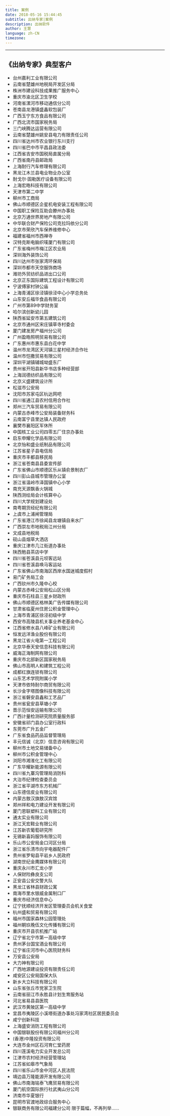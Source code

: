 ```yaml
---
title: 案例
date: 2018-05-16 15:44:45
subtitle: 出纳专家|案例
description: 出纳软件
author: 王慧
language: zh-CN
timezone:
---
```


---
《出纳专家》典型客户
---
* 台州嘉利工业有限公司	
* 云南省楚雄州地税局开发区分局
* 株洲市建设科技成果推广服务中心	
* 重庆市渝北区卫生学校
* 河南省漯河市移动通信分公司	
* 苍南县龙港镇盛鑫软包装厂
* 广西玉宁东方食品有限公司	
* 广西北流市国家税务局
* 三门峡腾达运营有限公司	
* 云南省楚雄州姚安县电力有限责任公司
* 四川省达州市农业银行东川支行	
* 四川省巴中市平昌县政法委
* 江西省吉安市国税局直属分局	
* 广西省南丹县邮政局
* 上海耐行汽车修理有限公司	
* 黑龙江木兰县电业物业办公室
* 耐戈尔·固勒医疗设备有限公司	
* 上海宏皓科技有限公司
* 天津市第二中学	
* 柳州市工商局
* 佛山市顺德区企星机电安装工程有限公司	
* 中国职工保险互助会滕州办事处
* 北京万通世界房地产有限公司	
* 中华联合财产保险公司克拉玛依分公司
* 北京市荣欣汽车保养维修中心	
* 福建省福州市西禅寺
* 汉特克斯电脑织唛厦门有限公司	
* 广东省梅州市梅江区农业局
* 深圳海外装饰公司	
* 四川达州市张家湾环保局
* 深圳市都市天空服饰商场	
* 潍坊外贸纺织品进出口公司
* 北京正东国际建筑工程设计有限公司	
* 宁波傅家村钟公庙
* 上海青浦区徐泾镇徐泾中心小学总务处	
* 山东安丘福华食品有限公司
* 广州市第89中学财务室	
* 哈尔滨创新幼儿园
* 陕西省延安市第五建筑公司	
* 北京市通州区宋庄镇草寺村委会
* 厦门建发房产福州分公司	
* 广州盈皓照明贸易有限公司
* 广东惠州市惠东县白花中学	
* 温州市龙湾区天河镇三星村经济合作社
* 温州市恺撒贸易有限公司	
* 深圳平湖镇辅城坳盛东厂
* 贵州省开阳县新华书店多种经营部	
* 上海润德纺织品有限公司
* 北京义盛建筑设计所	
* 松滋市公安局
* 沈阳市苏家屯区杭达网吧	
* 四川省通江县农村信用合作社
* 郑州三汽车贸易有限公司	
* 内蒙古赤峰市公安局装备财务科
* 云南富宁县里达镇人民政府	
* 襄樊市襄阳区军休所
* 中国核工业公司四零五厂住京办事处	
* 启东申耀化学品有限公司
* 北京怡和盛业纸制品有限公司	
* 江苏省星子县电信局
* 重庆市丰都县移民局	
* 浙江省苍南县县委宣传部
* 广东省佛山市顺德区乐从镇俞景制衣厂	
* 四川彭山县城市管理办公室
* 浙江省温岭市泽国镇中心小学	
* 南充天源飘香火锅城
* 陕西测绘局会计核算中心	
* 四川大学规划建设处
* 南粤期货经纪有限公司	
* 上虞市上浦闸管理局
* 广东省港江市徐闻县龙塘镇自来水厂	
* 广西崇左市地税局江州分局
* 文成县地税局	
* 砚山县烟草大洒店
* 重庆江津市几江街道办事处	
* 陕西勉县茶店中学
* 四川省苍溪县元坝客远站	
* 四川省苍溪县唤马客运站
* 广东省佛山市南海区西岸水国迷城度假村	
* 易门矿务局工会
* 广西钦州市久隆中心校	
* 内蒙古赤峰公安局松山区分局
* 重庆市石柱县三星乡财政所	
* 佛山市顺德区格林美广告传媒有限公司
* 甘肃省临夏州住房公积金管理中心	
* 上海市青浦区徐泾初级中学
* 西安市高陵县机关事业养老基金中心	
* 江西省修水县八峰矿业有限公司
* 恒发远洋渔业股份有限公司	
* 黑龙江省火电第一工程公司
* 北京华泰天安信息科技有限公司	
* 威海正海制网有限公司
* 重庆市北部新区国家税务局	
* 佛山市高明人和建筑工程公司
* 成都红旗连锁有限公司	
* 山东艺术学院附属小学
* 天津市依特耐尔商贸有限公司	
* 长沙金字塔图像科技有限公司
* 浙江省磐安县鑫和工艺品厂	
* 贵州省瓮安县草塘小学
* 晋示范恒安运输有限公司	
* 广西计量检测研究院质量服务部
* 安徽省祁门县办公室行政科	
* 东莞市广升五金厂
* 广东省食品药品监督管理局	
* 丰元信诚（北京）信息咨询有限公司
* 柳州市土地交易储备中心	
* 柳州市公积金管理中心
* 浏阳市湘淮化工有限公司	
* 广东华耀新能源有限公司
* 四川省九寨沟管理局消防科	
* 大治市纪律检查委员会
* 浙江省平湖市东方机械厂	
* 山东德信皮业有限公司
* 内蒙古敖汉旗敖汉宾馆	
* 郑州祥和电力建设开发有限公司
* 厦门恩联塑料工业有限公司	
* 通太实业有限公司
* 浙江天宏鞋业有限公司	
* 江苏新农葡萄研究所
* 无锡新喜妈服饰有限公司	
* 乐山市公安局金口河区分局
* 浙江省乐清市向宇电器配件厂	
* 贵州省罗甸县平岩乡人民政府
* 湖南世纪金鹰媒体有限公司	
* 重庆永川市汇龙小学
* 人保财险彝良支公司	
* 正安县公安交警大队
* 黑龙江省林县财政公寓	
* 南海市里水银威金属制口厂
* 重庆市经济信息中心	
* 辽宁抚顺经济开发区管理委员会机关食堂
* 杭州盛和贸易有限公司	
* 福州市国家森林公园管理处
* 福州朝玖晚伍文化传播有限公司	
* 重庆市开县农机推广站
* 辽宁省北宁市第一高级中学	
* 贵州茅台国宝酒业有限公司
* 辽宁省庄河市中心医院财务科	
* 万安县公安局
* 大力神有限公司	
* 广西地源建设投资有限责任公司
* 咸安区公安局国保大队	
* 新乡大立科技有限公司
* 山东省张丘市党家卫生院	
* 云南省丽江市永胜县计划生育服务站
* 河北省易县县医院	
* 武汉市黄陂区第一高级中学
* 宜昌市夷陵区小溪塔街道办事处冯家湾社区居民委员会	
* 咸宁创新科技
* 上海盛安消防工程有限公司	
* 中国银联股份有限公司福州分公司
* (香港)中隆投资有限公司	
* 大连市金州区石河育仁堂药房
* 四川莲溪电力实业开发总公司	
* 江津市农村经济经营管理站
* 江苏省如皋市气象局	
* 四川省乐山市金中河区人民法院
* 靖边县万隆能源开发有限公司	
* 佛山市南海铭泰飞鹰贸易有限公司
* 厦门航空国际旅行社武夷山分公司	
* 济南市华夏银行
* 昆明市官渡地政综合服务中心	
* 银联商务有限公司福建分公司
限于篇幅，不再列举......	